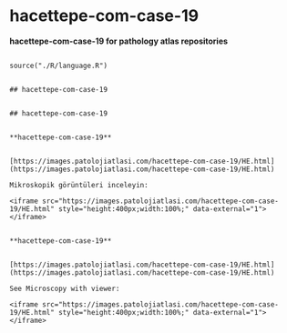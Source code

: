 # hacettepe-com-case-19



**hacettepe-com-case-19 for pathology atlas repositories**





```{r language hacettepe-com-case-19, echo=FALSE, include=TRUE}

source("./R/language.R")

```




```{asis, echo = (language == "TR")}

## hacettepe-com-case-19

```




```{asis, echo = (language == "EN")}

## hacettepe-com-case-19

```




```{asis, echo = (language == "TR")}

**hacettepe-com-case-19**


[https://images.patolojiatlasi.com/hacettepe-com-case-19/HE.html](https://images.patolojiatlasi.com/hacettepe-com-case-19/HE.html)

Mikroskopik görüntüleri inceleyin:

<iframe src="https://images.patolojiatlasi.com/hacettepe-com-case-19/HE.html" style="height:400px;width:100%;" data-external="1"></iframe>

```




```{asis, echo = (language == "EN")}

**hacettepe-com-case-19**


[https://images.patolojiatlasi.com/hacettepe-com-case-19/HE.html](https://images.patolojiatlasi.com/hacettepe-com-case-19/HE.html)

See Microscopy with viewer: 

<iframe src="https://images.patolojiatlasi.com/hacettepe-com-case-19/HE.html" style="height:400px;width:100%;" data-external="1"></iframe>

```


